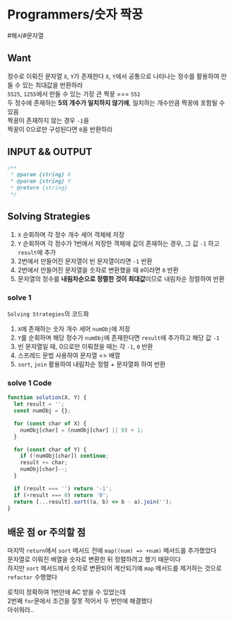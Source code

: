 # Programmers/숫자 짝꿍

#해시#문자열

## Want

정수로 이뤄진 문자열 `X`, `Y`가 존재한다
`X`, `Y`에서 공통으로 나타나는 정수를 활용하여 만들 수 있는 최대값을 반환하라  
`5525`, `1255`에서 만들 수 있는 가장 큰 짝꿍 === `552`  
두 정수에 존재하는 **5의 개수가 일치하지 않기에**, 일치하는 개수만큼 짝꿍에 포함될 수 있음  
짝꿍이 존재하지 않는 경우 `-1`을  
짝꿍이 0으로만 구성된다면 `0`을 반환하라

## INPUT && OUTPUT

```js
/**
 * @param {string} X
 * @param {string} Y
 * @return {string}
 */
```

## Solving Strategies

1. `X` 순회하며 각 정수 개수 세어 객체에 저장
2. `Y` 순회하며 각 정수가 1번에서 저장한 객체에 값이 존재하는 경우, 그 값 `-1` 하고 `result`에 추가
3. 2번에서 만들어진 문자열이 빈 문자열이라면 `-1` 반환
4. 2번에서 만들어진 문자열을 숫자로 변환했을 때 `0`이라면 `0` 반환
5. 문자열의 정수를 **내림차순으로 정렬한 것이 최대값**이므로 내림차순 정렬하여 반환

### solve 1

`Solving Strategies`의 코드화

1. `X`에 존재하는 숫자 개수 세어 `numObj`에 저장
2. `Y`를 순회하며 해당 정수가 `numObj`에 존재한다면 `result`에 추가하고 해당 값 `-1`
3. 빈 문자열일 때, 0으로만 이뤄졌을 때는 각 `-1`, `0` 반환
4. 스프레드 문법 사용하여 문자열 => 배열
5. `sort`, `join` 활용하여 내림차순 정렬 + 문자열화 하여 반환

### solve 1 Code

```js
function solution(X, Y) {
  let result = '';
  const numObj = {};

  for (const char of X) {
    numObj[char] = (numObj[char] || 0) + 1;
  }

  for (const char of Y) {
    if (!numObj[char]) continue;
    result += char;
    numObj[char]--;
  }

  if (result === '') return '-1';
  if (+result === 0) return '0';
  return [...result].sort((a, b) => b - a).join('');
}
```

## 배운 점 or 주의할 점

마지막 `return`에서 `sort` 메서드 전에 `map((num) => +num)` 메서드를 추가했었다  
문자열로 이뤄진 배열을 숫자로 변환한 뒤 정렬하려고 했기 때문이다  
하지만 `sort` 메서드에서 숫자로 변환되어 계산되기에 `map` 메서드를 제거하는 것으로 `refactor` 수행했다

로직이 정확하여 1번만에 AC 받을 수 있었는데  
2번째 `for`문에서 조건을 잘못 적어서 두 번만에 해결했다  
아쉬워라..

